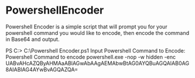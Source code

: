 # PowershellEncoder
Powershell Encoder is a simple script that will prompt you for your powershell command you would like to encode, then encode the command in Base64 and output. 

PS C:\> C:\Powershell Encoder.ps1
Input Powershell Command to Encode: Powershell Command to encode
powershell.exe -nop -w hidden -enc UABvAHcAZQByAHMAaABlAGwAbAAgAEMAbwBtAG0AYQBuAGQAIAB0AG8AIABlAG4AYwBvAGQAZQA=
